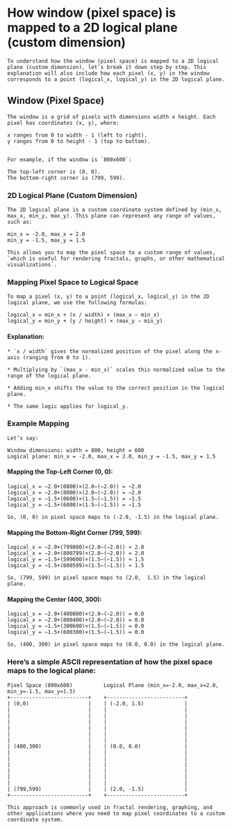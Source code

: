 # How window (pixel space) is mapped to a 2D logical plane (custom dimension)

`To understand how the window (pixel space) is mapped to a 2D logical plane (custom dimension), let’s break it down step by step. This explanation will also include how each pixel (x, y) in the window corresponds to a point (logical_x, logical_y) in the 2D logical plane.`

## Window (Pixel Space)

    The window is a grid of pixels with dimensions width x height. Each pixel has coordinates (x, y), where:

    x ranges from 0 to width - 1 (left to right).
    y ranges from 0 to height - 1 (top to bottom).


    For example, if the window is `800x600`:

    The top-left corner is (0, 0).
    The bottom-right corner is (799, 599).

### 2D Logical Plane (Custom Dimension)

    The 2D logical plane is a custom coordinate system defined by (min_x, max_x, min_y, max_y). This plane can represent any range of values, such as:

    min_x = -2.0, max_x = 2.0
    min_y = -1.5, max_y = 1.5
    
    This allows you to map the pixel space to a custom range of values, `which is useful for rendering fractals, graphs, or other mathematical visualizations`.

### Mapping Pixel Space to Logical Space

    To map a pixel (x, y) to a point (logical_x, logical_y) in the 2D logical plane, we use the following formulas:

    logical_x = min_x + (x / width) × (max_x − min_x)
    logical_y = min_y + (y / height) × (max_y − min_y)

#### Explanation:

    * `x / width` gives the normalized position of the pixel along the x-axis (ranging from 0 to 1).

    * Multiplying by `(max_x - min_x)` scales this normalized value to the range of the logical plane.

    * Adding min_x shifts the value to the correct position in the logical plane.

    * The same logic applies for logical_y.

### Example Mapping
    Let’s say:

    Window dimensions: width = 800, height = 600
    Logical plane: min_x = -2.0, max_x = 2.0, min_y = -1.5, max_y = 1.5

 #### Mapping the Top-Left Corner (0, 0):
    logical_x = −2.0+(0800)×(2.0−(−2.0)) = −2.0
    logical_x = −2.0+(8000​)×(2.0−(−2.0)) = −2.0
    logical_y = −1.5+(0600)×(1.5−(−1.5)) = −1.5
    logical_y = −1.5+(6000​)×(1.5−(−1.5)) = −1.5

    So, (0, 0) in pixel space maps to (-2.0, -1.5) in the logical plane.

 #### Mapping the Bottom-Right Corner (799, 599):
    logical_x = −2.0+(799800)×(2.0−(−2.0)) ≈ 2.0
    logical_x = −2.0+(800799​)×(2.0−(−2.0)) ≈ 2.0
    logical_y = −1.5+(599600)×(1.5−(−1.5)) ≈ 1.5
    logical_y = −1.5+(600599​)×(1.5−(−1.5)) ≈ 1.5

    So, (799, 599) in pixel space maps to (2.0,  1.5) in the logical plane.

 #### Mapping the Center (400, 300):
    logical_x = −2.0+(400800)×(2.0−(−2.0)) = 0.0
    logical_x = −2.0+(800400​)×(2.0−(−2.0)) = 0.0
    logical_y = −1.5+(300600)×(1.5−(−1.5)) = 0.0
    logical_y = −1.5+(600300​)×(1.5−(−1.5)) = 0.0

    So, (400, 300) in pixel space maps to (0.0, 0.0) in the logical plane.

 ### Here’s a simple ASCII representation of how the pixel space maps to the logical plane:
``` plainText
Pixel Space (800x600)          Logical Plane (min_x=-2.0, max_x=2.0, min_y=-1.5, max_y=1.5)
+-------------------------+    +-------------------------+
| (0,0)                   |    | (-2.0, 1.5)             |
|                         |    |                         |
|                         |    |                         |
|                         |    |                         |
|                         |    |                         |
|                         |    |                         |
|                         |    |                         |
| (400,300)               |    | (0.0, 0.0)              |
|                         |    |                         |
|                         |    |                         |
|                         |    |                         |
|                         |    |                         |
|                         |    |                         |
|                         |    |                         |
| (799,599)               |    | (2.0, -1.5)             |
+-------------------------+    +-------------------------+
```

`This approach is commonly used in fractal rendering, graphing, and other applications where you need to map pixel coordinates to a custom coordinate system.`